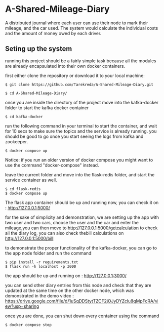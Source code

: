 # A-Shared-Mileage-Diary
A distributed journal where each user can use their node to mark their mileage, and the car used. The system would calculate the individual costs and the amount of money owed by each driver.

## Seting up the system


running this project should be a fairly simple task because all the modules are already encapsulated into their own docker containers.

first either clone the repository or download it to your local machine:

```console
$ git clone https://github.com/Tarekreda/A-Shared-Mileage-Diary.git

$ cd A-Shared-Mileage-Diary/
```

once you are inside the directory of the project move into the kafka-docker folder to start the kafka docker container 

```console
$ cd kafka-docker
```

run the following command in your terminal to start the container, and wait for 10 secs to make sure the topics and the service is already running.  you should be good to go once you start seeing the logs from kafka and zookeeper.

```console
$ docker compose up
```
Notice: if you run an older version of docker compose you might want to use the command "docker-compose" instead. 

leave the current folder and move into the flask-redis folder, and start the service container as well.

```console
$ cd flask-redis 
$ docker compose up
```

The flask app container should be up and running now, you can check it on : http://127.0.0.1:5000/

for the sake of simplicity and demonstration, we are setting up the app with two user and two cars, choose the user and the car and enter the mileage,you can then move to http://127.0.0.1:5000/getcalculation to check all the diary log, you can also check thebill calculations on http://127.0.0.1:5000/bill


to demonstrate the proper functionality of the kafka-docker, you can go to the app node folder and run the command 


```console
$ pip install -r requirements.txt
$ flask run -h localhost -p 3000
```

the app should be up and running on : http://127.0.0.1:3000/

you can send other diary entries from this node and check that they are updated at the same time on the other docker node, which was demonstrated in the demo video : https://drive.google.com/file/d/1uSqDDStytTZCF2jOJyDYZclu8qMpFcRA/view?usp=sharing


once you are done, you can shut down every container using the command 


```console
$ docker compose stop
```


